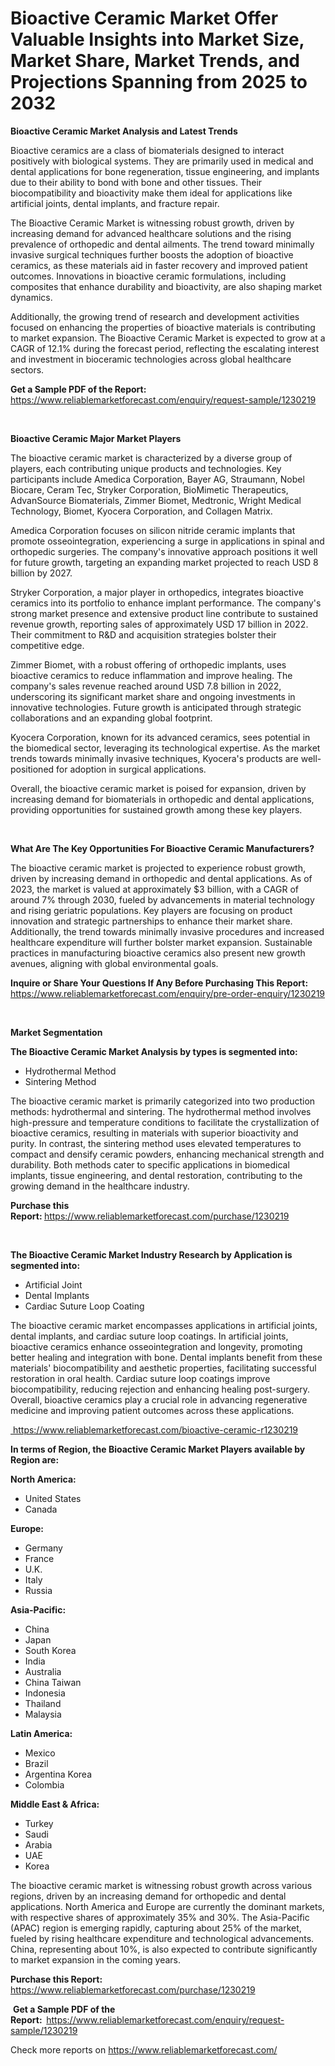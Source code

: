 <p><h1>Bioactive Ceramic Market Offer Valuable Insights into Market Size, Market Share, Market Trends, and Projections Spanning from 2025 to 2032</h1></p><p><strong>Bioactive Ceramic Market Analysis and Latest Trends</strong></p>
<p><p>Bioactive ceramics are a class of biomaterials designed to interact positively with biological systems. They are primarily used in medical and dental applications for bone regeneration, tissue engineering, and implants due to their ability to bond with bone and other tissues. Their biocompatibility and bioactivity make them ideal for applications like artificial joints, dental implants, and fracture repair.</p><p>The Bioactive Ceramic Market is witnessing robust growth, driven by increasing demand for advanced healthcare solutions and the rising prevalence of orthopedic and dental ailments. The trend toward minimally invasive surgical techniques further boosts the adoption of bioactive ceramics, as these materials aid in faster recovery and improved patient outcomes. Innovations in bioactive ceramic formulations, including composites that enhance durability and bioactivity, are also shaping market dynamics.</p><p>Additionally, the growing trend of research and development activities focused on enhancing the properties of bioactive materials is contributing to market expansion. The Bioactive Ceramic Market is expected to grow at a CAGR of 12.1% during the forecast period, reflecting the escalating interest and investment in bioceramic technologies across global healthcare sectors.</p></p>
<p><strong>Get a Sample PDF of the Report:&nbsp;</strong> <a href="https://www.reliablemarketforecast.com/enquiry/request-sample/1230219?utm_campaign=3310&utm_medium=2&utm_source=Github&utm_content=ia&utm_term=01042025&utm_id=bioactive-ceramic">https://www.reliablemarketforecast.com/enquiry/request-sample/1230219</a></p>
<p>&nbsp;</p>
<p><strong>Bioactive Ceramic Major Market Players</strong></p>
<p><p>The bioactive ceramic market is characterized by a diverse group of players, each contributing unique products and technologies. Key participants include Amedica Corporation, Bayer AG, Straumann, Nobel Biocare, Ceram Tec, Stryker Corporation, BioMimetic Therapeutics, AdvanSource Biomaterials, Zimmer Biomet, Medtronic, Wright Medical Technology, Biomet, Kyocera Corporation, and Collagen Matrix.</p><p>Amedica Corporation focuses on silicon nitride ceramic implants that promote osseointegration, experiencing a surge in applications in spinal and orthopedic surgeries. The company's innovative approach positions it well for future growth, targeting an expanding market projected to reach USD 8 billion by 2027.</p><p>Stryker Corporation, a major player in orthopedics, integrates bioactive ceramics into its portfolio to enhance implant performance. The company's strong market presence and extensive product line contribute to sustained revenue growth, reporting sales of approximately USD 17 billion in 2022. Their commitment to R&D and acquisition strategies bolster their competitive edge.</p><p>Zimmer Biomet, with a robust offering of orthopedic implants, uses bioactive ceramics to reduce inflammation and improve healing. The company's sales revenue reached around USD 7.8 billion in 2022, underscoring its significant market share and ongoing investments in innovative technologies. Future growth is anticipated through strategic collaborations and an expanding global footprint.</p><p>Kyocera Corporation, known for its advanced ceramics, sees potential in the biomedical sector, leveraging its technological expertise. As the market trends towards minimally invasive techniques, Kyocera's products are well-positioned for adoption in surgical applications.</p><p>Overall, the bioactive ceramic market is poised for expansion, driven by increasing demand for biomaterials in orthopedic and dental applications, providing opportunities for sustained growth among these key players.</p></p>
<p>&nbsp;</p>
<p><strong>What Are The Key Opportunities For Bioactive Ceramic Manufacturers?</strong></p>
<p><p>The bioactive ceramic market is projected to experience robust growth, driven by increasing demand in orthopedic and dental applications. As of 2023, the market is valued at approximately $3 billion, with a CAGR of around 7% through 2030, fueled by advancements in material technology and rising geriatric populations. Key players are focusing on product innovation and strategic partnerships to enhance their market share. Additionally, the trend towards minimally invasive procedures and increased healthcare expenditure will further bolster market expansion. Sustainable practices in manufacturing bioactive ceramics also present new growth avenues, aligning with global environmental goals.</p></p>
<p><strong>Inquire or Share Your Questions If Any Before Purchasing This Report:</strong> <a href="https://www.reliablemarketforecast.com/enquiry/pre-order-enquiry/1230219?utm_campaign=3310&utm_medium=2&utm_source=Github&utm_content=ia&utm_term=01042025&utm_id=bioactive-ceramic">https://www.reliablemarketforecast.com/enquiry/pre-order-enquiry/1230219</a></p>
<p>&nbsp;</p>
<p><strong>Market Segmentation</strong></p>
<p><strong>The Bioactive Ceramic Market Analysis by types is segmented into:</strong></p>
<p><ul><li>Hydrothermal Method</li><li>Sintering Method</li></ul></p>
<p><p>The bioactive ceramic market is primarily categorized into two production methods: hydrothermal and sintering. The hydrothermal method involves high-pressure and temperature conditions to facilitate the crystallization of bioactive ceramics, resulting in materials with superior bioactivity and purity. In contrast, the sintering method uses elevated temperatures to compact and densify ceramic powders, enhancing mechanical strength and durability. Both methods cater to specific applications in biomedical implants, tissue engineering, and dental restoration, contributing to the growing demand in the healthcare industry.</p></p>
<p><strong>Purchase this Report:&nbsp;</strong><a href="https://www.reliablemarketforecast.com/purchase/1230219?utm_campaign=3310&utm_medium=2&utm_source=Github&utm_content=ia&utm_term=01042025&utm_id=bioactive-ceramic">https://www.reliablemarketforecast.com/purchase/1230219</a></p>
<p>&nbsp;</p>
<p><strong>The Bioactive Ceramic Market Industry Research by Application is segmented into:</strong></p>
<p><ul><li>Artificial Joint</li><li>Dental Implants</li><li>Cardiac Suture Loop Coating</li></ul></p>
<p><p>The bioactive ceramic market encompasses applications in artificial joints, dental implants, and cardiac suture loop coatings. In artificial joints, bioactive ceramics enhance osseointegration and longevity, promoting better healing and integration with bone. Dental implants benefit from these materials' biocompatibility and aesthetic properties, facilitating successful restoration in oral health. Cardiac suture loop coatings improve biocompatibility, reducing rejection and enhancing healing post-surgery. Overall, bioactive ceramics play a crucial role in advancing regenerative medicine and improving patient outcomes across these applications.</p></p>
<p><a href="https://www.reliablemarketforecast.com/bioactive-ceramic-r1230219?utm_campaign=3310&utm_medium=2&utm_source=Github&utm_content=ia&utm_term=01042025&utm_id=bioactive-ceramic">&nbsp;https://www.reliablemarketforecast.com/bioactive-ceramic-r1230219</a></p>
<p><strong>In terms of Region, the Bioactive Ceramic Market Players available by Region are:</strong></p>
<p>
    <p> <strong> North America: </strong>
        <ul>
            <li>United States</li>
            <li>Canada</li>
        </ul>
        </p> 
    <p> <strong> Europe: </strong>
        <ul>
            <li>Germany</li>
            <li>France</li>
            <li>U.K.</li>
            <li>Italy</li>
            <li>Russia</li>
        </ul>
        </p> 
    <p> <strong> Asia-Pacific: </strong>
        <ul>
            <li>China</li>
            <li>Japan</li>
            <li>South Korea</li>
            <li>India</li>
            <li>Australia</li>
            <li>China Taiwan</li>
            <li>Indonesia</li>
            <li>Thailand</li>
            <li>Malaysia</li>
        </ul>
        </p> 
    <p> <strong> Latin America: </strong>
        <ul>
            <li>Mexico</li>
            <li>Brazil</li>
            <li>Argentina Korea</li>
            <li>Colombia</li>
        </ul>
        </p> 
    <p> <strong> Middle East & Africa: </strong>
        <ul>
            <li>Turkey</li>
            <li>Saudi</li>
            <li>Arabia</li>
            <li>UAE</li>
            <li>Korea</li>
        </ul>
    </p>
    </p>
<p><p>The bioactive ceramic market is witnessing robust growth across various regions, driven by an increasing demand for orthopedic and dental applications. North America and Europe are currently the dominant markets, with respective shares of approximately 35% and 30%. The Asia-Pacific (APAC) region is emerging rapidly, capturing about 25% of the market, fueled by rising healthcare expenditure and technological advancements. China, representing about 10%, is also expected to contribute significantly to market expansion in the coming years.</p></p>
<p><strong>Purchase this Report: </strong><a href="https://www.reliablemarketforecast.com/purchase/1230219?utm_campaign=3310&utm_medium=2&utm_source=Github&utm_content=ia&utm_term=01042025&utm_id=bioactive-ceramic">https://www.reliablemarketforecast.com/purchase/1230219</a></p>
<p>&nbsp;<strong>Get a Sample PDF of the Report:&nbsp;&nbsp;</strong><a href="https://www.reliablemarketforecast.com/enquiry/request-sample/1230219?utm_campaign=3310&utm_medium=2&utm_source=Github&utm_content=ia&utm_term=01042025&utm_id=bioactive-ceramic">https://www.reliablemarketforecast.com/enquiry/request-sample/1230219</a></p>
<p><strong></strong></p>
<p>Check more reports on <a href="https://www.reliablemarketforecast.com/?utm_campaign=3310&utm_medium=2&utm_source=Github&utm_content=ia&utm_term=01042025&utm_id=bioactive-ceramic">https://www.reliablemarketforecast.com/</a></p>